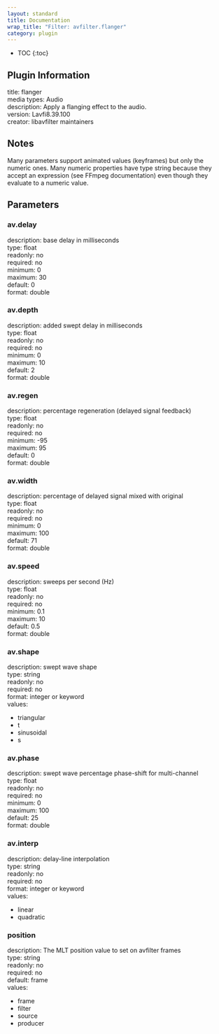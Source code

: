 ```yaml
---
layout: standard
title: Documentation
wrap_title: "Filter: avfilter.flanger"
category: plugin
---
```

* TOC
{:toc}

## Plugin Information

title: flanger  
media types:
Audio  
description: Apply a flanging effect to the audio.  
version: Lavfi8.39.100  
creator: libavfilter maintainers  

## Notes

Many parameters support animated values (keyframes) but only the numeric ones. Many numeric properties have type string because they accept an expression (see FFmpeg documentation) even though they evaluate to a numeric value.

## Parameters

### av.delay

  
description:
base delay in milliseconds  
type: float  
readonly: no  
required: no  
minimum: 0  
maximum: 30  
default: 0  
format: double  

### av.depth

  
description:
added swept delay in milliseconds  
type: float  
readonly: no  
required: no  
minimum: 0  
maximum: 10  
default: 2  
format: double  

### av.regen

  
description:
percentage regeneration (delayed signal feedback)  
type: float  
readonly: no  
required: no  
minimum: -95  
maximum: 95  
default: 0  
format: double  

### av.width

  
description:
percentage of delayed signal mixed with original  
type: float  
readonly: no  
required: no  
minimum: 0  
maximum: 100  
default: 71  
format: double  

### av.speed

  
description:
sweeps per second (Hz)  
type: float  
readonly: no  
required: no  
minimum: 0.1  
maximum: 10  
default: 0.5  
format: double  

### av.shape

  
description:
swept wave shape  
type: string  
readonly: no  
required: no  
format: integer or keyword  
values:  

* triangular
* t
* sinusoidal
* s

### av.phase

  
description:
swept wave percentage phase-shift for multi-channel  
type: float  
readonly: no  
required: no  
minimum: 0  
maximum: 100  
default: 25  
format: double  

### av.interp

  
description:
delay-line interpolation  
type: string  
readonly: no  
required: no  
format: integer or keyword  
values:  

* linear
* quadratic

### position

  
description:
The MLT position value to set on avfilter frames  
type: string  
readonly: no  
required: no  
default: frame  
values:  

* frame
* filter
* source
* producer

